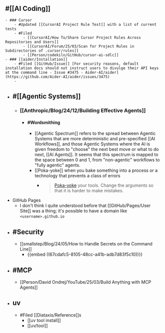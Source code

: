 ## #[[AI Coding]]
	- ### Cursor
		- #Updated [[CursorAI Project Rule Test]] with a list of current tests
		- #Filed
			- [[CursorAI/How To/Share Cursor Project Rules Across Repositories and Users]]
			- [[CursorAI/Forum/25/03/Scan for Project Rules in Subdirectories of .cursor/rules]]
			- [[Person/codekiln/GitHub/cursor-ai-sdlc]]
	- ### [[aider/Installation]]
		- #Filed [[GitHub/Issue]] [For security reasons, default installation docs should not instruct users to divulge their API keys at the command line · Issue #3475 · Aider-AI/aider](https://github.com/Aider-AI/aider/issues/3475)
		-
- ## #[[Agentic Systems]]
	- ### [[Anthropic/Blog/24/12/Building Effective Agents]]
		- #### #Wordsmithing
			- [[Agentic Spectrum]] refers to the spread between Agentic Systems that are more deterministic and pre-specified [[AI Workflows]], and those Agentic Systems where the AI is given freedom to "choose" the next best move or what to do next, [[AI Agents]]. It seems that this spectrum is mapped to the space between 0 and 1, from "non-agentic" workflows to "fully agentic" agents.
			- [[Poka-yoke]] when you bake something into a process or a technology that prevents a class of errors
				- > [⁠⁠Poka-yoke](https://en.wikipedia.org/wiki/Poka-yoke) your tools. Change the arguments so that it is harder to make mistakes.
- GitHub Pages
	- I don't think I quite understood before that [[GitHub/Pages/User Site]] was a thing; it's possible to have a domain like `<username>.github.io`
- ## #Security
	- [[smallstep/Blog/24/05/How to Handle Secrets on the Command Line]]
		- {{embed ((67cdafc5-8105-48cc-a41b-adb7d83f5c10))}}
- ## #MCP
	- [[Person/David Ondrej/YouTube/25/03/Build Anything with MCP Agents]]
- ## uv
	- #Filed [[Diataxis/Reference]]s
		- [[uv tool install]]
		- [[uv/tool]]